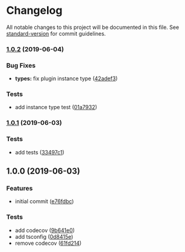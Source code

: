 # Changelog

All notable changes to this project will be documented in this file. See [standard-version](https://github.com/conventional-changelog/standard-version) for commit guidelines.

### [1.0.2](https://gitlab.com/m03geek/fastify-rbac/compare/v1.0.1...v1.0.2) (2019-06-04)


### Bug Fixes

* **types:** fix plugin instance type ([42adef3](https://gitlab.com/m03geek/fastify-rbac/commit/42adef3))


### Tests

* add instance type test ([01a7932](https://gitlab.com/m03geek/fastify-rbac/commit/01a7932))



### [1.0.1](https://gitlab.com/m03geek/fastify-rbac/compare/v1.0.0...v1.0.1) (2019-06-03)


### Tests

* add tests ([33497c1](https://gitlab.com/m03geek/fastify-rbac/commit/33497c1))



## 1.0.0 (2019-06-03)


### Features

* initial commit ([e76fdbc](https://gitlab.com/m03geek/fastify-rbac/commit/e76fdbc))


### Tests

* add codecov ([9b641e0](https://gitlab.com/m03geek/fastify-rbac/commit/9b641e0))
* add tsconfig ([0d8415e](https://gitlab.com/m03geek/fastify-rbac/commit/0d8415e))
* remove codecov ([61fd214](https://gitlab.com/m03geek/fastify-rbac/commit/61fd214))
